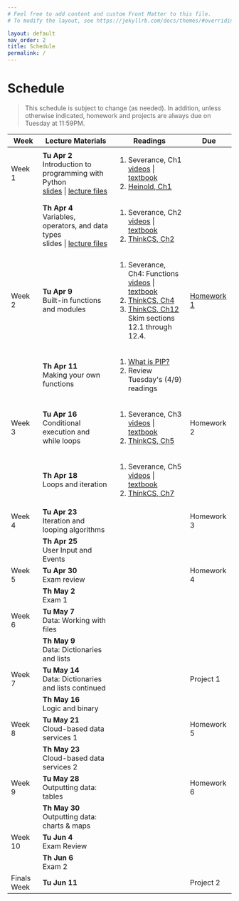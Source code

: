 ```yaml
---
# Feel free to add content and custom Front Matter to this file.
# To modify the layout, see https://jekyllrb.com/docs/themes/#overriding-theme-defaults

layout: default
nav_order: 2
title: Schedule
permalink: /
---
```

# Schedule
> This schedule is subject to change (as needed). In addition, unless otherwise indicated, homework and projects are always due on Tuesday at 11:59PM.

<table class="schedule">
    <thead>
        <tr>
            <th>Week</th>
            <th>Lecture Materials</th>
            <th>Readings</th>
            <th>Due</th>
        </tr>
    </thead>
    <tbody>
        <!-- WEEK #1 -->
        <tr class="done">
            <td>
                Week 1
            </td>
            <td>
                <strong>Tu Apr 2</strong><br>
                Introduction to programming with Python<br>
                <a href="https://docs.google.com/presentation/d/1SHTEbdjPrZm5JLkB1qo614mFUXUP3ZudoGGSMnOUyQY/edit#slide=id.p" target="_blank">slides</a> | <a href="/spring2019/course-files/lectures/lecture_01.zip">lecture files</a>
            </td>
            <td>
                <ol>
                    <li>Severance, Ch1<br>
                        <a href="https://www.py4e.com/lessons/intro" target="_blank">videos</a> | <a href="https://www.py4e.com/html3/01-intro" target="_blank">textbook</a>
                    </li>
                    <li>
                        <a href="https://www.brianheinold.net/python/A_Practical_Introduction_to_Python_Programming_Heinold.pdf" target="_blank">Heinold, Ch1</a>
                    </li>
                </ol>
            </td>
            <td></td>
        </tr>
        <tr class="done">
            <td></td>
            <td>
                <strong>Th Apr 4</strong><br>
                Variables, operators, and data types<br>
                slides | <a href="/spring2019/course-files/lectures/lecture_02.zip">lecture files</a>
            </td> 
            <td>
                <ol>
                    <li>Severance, Ch2<br>
                        <a href="https://www.py4e.com/lessons/memory" target="_blank">videos</a> | <a href="https://www.py4e.com/html3/02-variables" target="_blank">textbook</a>
                    </li>
                    <li>
                        <a href="http://openbookproject.net/thinkcs/python/english3e/variables_expressions_statements.html" target="_blank">ThinkCS, Ch2</a>
                    </li>
                </ol>
            </td>
            <td></td>
        </tr>
        <!-- WEEK #2 -->
        <tr class="done">
            <td>Week 2</td>
            <td>
                <strong>Tu Apr 9</strong><br>
                Built-in functions and modules
            </td>
            <td>
                <ol>
                    <li>Severance, Ch4: Functions<br>
                    <a href="https://www.py4e.com/lessons/functions" target="_blank">videos</a> | <a href="https://www.py4e.com/html3/04-functions" target="_blank">textbook</a><br></li>
                    <li><a href="http://openbookproject.net/thinkcs/python/english3e/functions.html" target="_blank">ThinkCS, Ch4</a></li>
                    <li><a href="http://openbookproject.net/thinkcs/python/english3e/modules.html" target="_blank">ThinkCS, Ch12</a><br>
                    Skim sections 12.1 through 12.4.</li>
                </ol>
            </td>
            <td>
                <a class="label label-green" href="/spring2019/course-files/homework/hw01/README">Homework 1 <i class="fas fa-link"></i></a>
            </td>
        </tr>
        <tr class="done">
            <td></td>
            <td>
                <strong>Th Apr 11</strong><br>
                Making your own functions
            </td>
            <td>
                <ol>
                    <li><a href="https://www.pythonforbeginners.com/basics/how-to-use-pip-and-pypi" target="_blank">What is PIP?</a></li>
                    <li>Review Tuesday's (4/9) readings</li>
                </ol>
            </td>
            <td></td>
        </tr>
        <!-- WEEK #3 -->
        <tr class="done">
            <td>Week 3</td>
            <td>
                <strong>Tu Apr 16</strong><br>
                Conditional execution and while loops
            </td>
            <td>
                <ol>
                    <li>Severance, Ch3<br>
                    <a href="https://www.py4e.com/lessons/logic" target="_blank">videos</a> | <a href="https://www.py4e.com/html3/03-conditional" target="_blank">textbook</a></li>
                    <li><a href="http://openbookproject.net/thinkcs/python/english3e/conditionals.html" target="_blank">ThinkCS, Ch5</a></li>
                </ol>
            </td>
            <td>
                <span class="label label-default">Homework 2</span>
            </td>
        </tr>
        <tr class="done">
            <td></td>
            <td>
                <strong>Th Apr 18</strong><br>
                Loops and iteration
            </td>
            <td>
                <ol>
                    <li>Severance, Ch5<br>
                    <a href="https://www.py4e.com/lessons/loops" target="_blank">videos</a> | <a href="https://www.py4e.com/html3/05-iterations" target="_blank">textbook</a></li>
                    <li><a href="http://openbookproject.net/thinkcs/python/english3e/iteration.html" target="_blank">ThinkCS, Ch7</a></li>
                </ol>
            </td>
            <td></td>
        </tr>
        <!-- WEEK #4 -->
        <tr class="done">
            <td>Week 4</td>
            <td>
                <strong>Tu Apr 23</strong><br>
                Iteration and looping algorithms
            </td>
            <td></td>
            <td>
                <span class="label label-default">Homework 3</span>
            </td>
        </tr>
        <tr class="done">
            <td></td>
            <td>
                <strong>Th Apr 25</strong><br>
                User Input and Events
            </td>
            <td></td>
            <td></td>
        </tr>
        <!-- WEEK #5 -->
        <tr class="done">
            <td>Week 5</td>
            <td>
                <strong>Tu Apr 30</strong><br>
                Exam review
            </td>
            <td></td>
            <td>
                <span class="label label-default">Homework 4</span>
            </td>
        </tr>
        <tr class="done">
            <td></td>
            <td>
                <strong>Th May 2</strong><br>
                <span class="label">Exam 1</span>
            </td>
            <td></td>
            <td></td>
        </tr>
        <!-- WEEK #6 -->
        <tr>
            <td>Week 6</td>
            <td>
                <strong>Tu May 7</strong><br>
                Data: Working with files
            </td>
            <td></td>
            <td></td>
        </tr>
        <tr>
            <td></td>
            <td>
                <strong>Th May 9</strong><br>
                Data: Dictionaries and lists
            </td>
            <td></td>
            <td></td>
        </tr>
        <!-- WEEK #7 -->
        <tr>
            <td>Week 7</td>
            <td>
                <strong>Tu May 14</strong><br>
                Data: Dictionaries and lists continued<br>
            </td>
            <td></td>
            <td>
                <span class="label label-purple">Project 1</span>
            </td>
        </tr>
        <tr>
            <td></td>
            <td>
                <strong>Th May 16</strong><br>
                Logic and binary
            </td>
            <td></td>
            <td></td>
        </tr>
        <!-- WEEK #8 -->
        <tr>
            <td>Week 8</td>
            <td>
                <strong>Tu May 21</strong><br>
                Cloud-based data services 1
            </td>
            <td></td>
            <td>
                <span class="label label-default">Homework 5</span>
            </td>
        </tr>
        <tr>
            <td></td>
            <td>
                <strong>Th May 23</strong><br>
                Cloud-based data services 2
            </td>
            <td></td>
            <td></td>
        </tr>
        <!-- WEEK #9 -->
        <tr>
            <td>Week 9</td>
            <td>
                <strong>Tu May 28</strong><br>
                Outputting data: tables
            </td>
            <td></td>
            <td>
                <span class="label label-default">Homework 6</span>
            </td>
        </tr>
        <tr>
            <td></td>
            <td>
                <strong>Th May 30</strong><br>
                Outputting data: charts & maps
            </td>
            <td></td>
            <td></td>
        </tr>
        <!-- WEEK #10 -->
        <tr>
            <td>Week 10</td>
            <td>
                <strong>Tu Jun 4</strong><br>
                Exam Review
            </td>
            <td></td>
            <td></td>
        </tr>
        <tr>
            <td></td>
            <td>
                <strong>Th Jun 6</strong><br>
                Exam 2
            </td>
            <td></td>
            <td></td>
        </tr>
        <!-- FINALS WEEK -->
        <tr>
            <td>Finals Week</td>
            <td>
                <strong>Tu Jun 11</strong><br>
            </td>
            <td></td>
            <td>
                <span class="label label-purple">Project 2</span>
            </td>
        </tr>
    </tbody>
</table>
